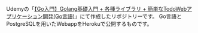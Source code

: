 Udemyの「[【Go入門】Golang基礎入門 + 各種ライブラリ + 簡単なTodoWebアプリケーション開発(Go言語)](https://www.udemy.com/course/golang-webgosql/)」にて作成したリポジトリーです。
Go言語とPostgreSQLを用いたWebappをHerokuで公開するものです。
